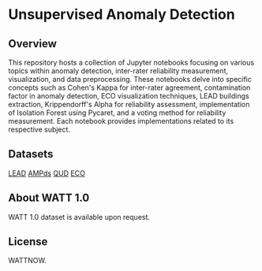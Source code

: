 # Unsupervised Anomaly Detection

## Overview

This repository hosts a collection of Jupyter notebooks focusing on various topics within anomaly detection, inter-rater reliability measurement, visualization, and data preprocessing. 
These notebooks delve into specific concepts such as Cohen's Kappa for inter-rater agreement, contamination factor in anomaly detection, ECO visualization techniques, LEAD buildings extraction, 
Krippendorff's Alpha for reliability assessment, implementation of Isolation Forest using Pycaret, and a voting method for reliability measurement.
Each notebook provides implementations related to its respective subject.

## Datasets
[LEAD](https://dl.acm.org/doi/abs/10.1145/3276774.3276797)
[AMPds](https://ieeexplore.ieee.org/abstract/document/6802949)
[QUD](https://link.springer.com/article/10.1007/s12559-020-09764-y)
[ECO](https://dl.acm.org/doi/abs/10.1145/2674061.2674064)

## About WATT 1.0
WATT 1.0 dataset is available upon request.

## License
WATTNOW.
